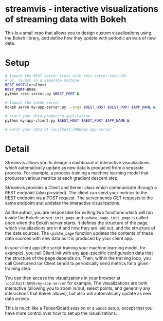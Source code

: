 # streamvis - interactive visualizations of streaming data with Bokeh

This is a small repo that allows you to design custom visualizations using the Bokeh
library, and define how they update with periodic arrivals of new data.

# Setup

```bash
# launch the REST server (test with rest-server-test.sh)
# or, launch on a separate machine
REST_HOST=localhost
REST_PORT=8080
python rest-server.py $REST_PORT &

# launch the bokeh server
bokeh serve my-app-server.py --args $REST_HOST $REST_PORT $APP_NAME &

# start your data-producing application
python my-app-client.py $REST_HOST $REST_PORT $APP_NAME &

# watch your data at localhost:5006/my-app-server
```

# Detail

Streamvis allows you to design a dashboard of interactive visualizations which
automatically update as new data is produced from a separate process.  For example, a
process training a machine learning model that produces various metrics at each
gradient descent step.

Streamvis provides a Client and Server class which communicate through a REST
endpoint (also provided).  The client can send your metrics to the REST endpoint via
a POST request.  The server sends GET requests to the same endpoint and updates the
interactive visualizations.

As the author, you are responsible for writing two functions which will run inside
the Bokeh server: `init_page` and `update_page`.  `init_page` is called once when the
Bokeh server starts.  It defines the structure of the page, which visualizations are
in it and how they are laid out, and the structure of the data sources.  The
`update_page` function updates the contents of these data sources with new data as
it is produced by your client app.

In your client app (the script training your machine learning model, for example),
you call Client.init with any app-specific configuration data that the structure of
the page depends on.  Then, within the training loop, you call Client.send (or
Client.sendl) to periodically send metrics for a given training step.

You can then access the visualizations in your browser at
`localhost:5006/my-app-server` for example.  The visualizations are both interactive
(allowing you to zoom in/out, select points, and generally any interactions that
Bokeh allows), but also will automatically update as new data arrives.

This is much like a TensorBoard session or a `wandb` setup, except that you have more
control over how to set up the visualizations.



